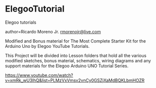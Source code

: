# ElegooTutorial
Elegoo tutorials

author=Ricardo Moreno Jr. <rmorenojr@live.com>

Modified and Bonus material for The Most Complete Starter Kit for the Arduino Uno by Elegoo YouTube Tutorials.

This Project will be divided into Lesson folders that hold all the various modified sketches, bonus material, schematics, wiring diagrams and any support materials for the Elegoo Arduino UNO Tutorial Series. 

https://www.youtube.com/watch?v=xmRk_wU3lhQ&list=PLMzVxVmsv2vnCy0GSZjXaMdBQKLbmHOZR


